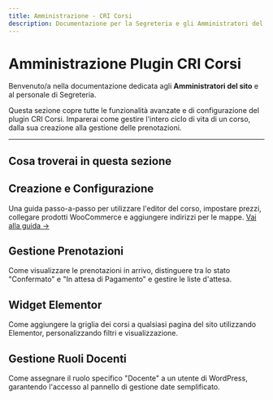```yaml
---
title: Amministrazione - CRI Corsi
description: Documentazione per la Segreteria e gli Amministratori del plugin CRI Corsi.
---
```


# Amministrazione Plugin CRI Corsi

Benvenuto/a nella documentazione dedicata agli **Amministratori del sito** e al personale di Segreteria.

Questa sezione copre tutte le funzionalità avanzate e di configurazione del plugin CRI Corsi. Imparerai come gestire l'intero ciclo di vita di un corso, dalla sua creazione alla gestione delle prenotazioni.

---

## Cosa troverai in questa sezione

<div class="grid cards" markdown>
<div class="md-typeset__card" markdown>
<h2>Creazione e Configurazione</h2>
<p>Una guida passo-a-passo per utilizzare l'editor del corso, impostare prezzi, collegare prodotti WooCommerce e aggiungere indirizzi per le mappe. <a href="creazione-corso.md">Vai alla guida &rarr;</a></p>
</div>
<div class="md-typeset__card" markdown>
<h2>Gestione Prenotazioni</h2>
<p>Come visualizzare le prenotazioni in arrivo, distinguere tra lo stato "Confermato" e "In attesa di Pagamento" e gestire le liste d'attesa.</p>
</div>
<div class="md-typeset__card" markdown>
<h2>Widget Elementor</h2>
<p>Come aggiungere la griglia dei corsi a qualsiasi pagina del sito utilizzando Elementor, personalizzando filtri e visualizzazione.</p>
</div>
<div class="md-typeset__card" markdown>
<h2>Gestione Ruoli Docenti</h2>
<p>Come assegnare il ruolo specifico "Docente" a un utente di WordPress, garantendo l'accesso al pannello di gestione date semplificato.</p>
</div>
</div>